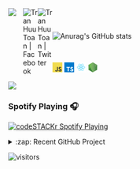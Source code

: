<a href="#">
  <img align="left" src="https://emojis.slackmojis.com/emojis/images/1531849430/4246/blob-sunglasses.gif?1531849430" width="30"/>
</a>
<a href="https://www.facebook.com/huutoan02/">
  <img align="left" width="30px" alt="Tran Huu Toan | Facebook" src="https://img.icons8.com/doodle/48/000000/facebook-new.png"/>
</a>
<a href="https://twitter.com/MeizuToan">
  <img align="left" width="30px" alt="Tran Huu Toan | Twitter" src="https://raw.githubusercontent.com/anuraghazra/anuraghazra/master/assets/twitter.svg" />
</a>

<br/>
<br/>

![Anurag's GitHub stats](https://github-readme-stats.vercel.app/api?username=huutoan02&show_icons=true&theme=radical&include_all_commits=true&count_private=true)

<br/>

<!-- **Languages and Tools:** -->

<code><img height="20" src="https://raw.githubusercontent.com/github/explore/80688e429a7d4ef2fca1e82350fe8e3517d3494d/topics/javascript/javascript.png"></code>
<code><img height="20" src="https://raw.githubusercontent.com/github/explore/80688e429a7d4ef2fca1e82350fe8e3517d3494d/topics/typescript/typescript.png"></code>
<code><img height="20" src="https://raw.githubusercontent.com/github/explore/80688e429a7d4ef2fca1e82350fe8e3517d3494d/topics/react/react.png"></code>
<code><img height="20" src="https://raw.githubusercontent.com/github/explore/80688e429a7d4ef2fca1e82350fe8e3517d3494d/topics/nodejs/nodejs.png"></code>    


<!--START_SECTION:activity-->
<!--END_SECTION:activity-->

<!-- <img align="right" alt="GIF" src="https://github.com/Gapur/Gapur/blob/master/coding.gif?raw=true" width="408" height="318" /> -->


<!-- [![Top Langs](https://github-readme-stats.vercel.app/api/top-langs/?username=huutoan02&layout=compact&show_icons=true&exclude_repo=KNN-Image-Classification&langs_count=10)](#) -->


<img align="center" src="https://github-readme-stats.anuraghazra1.vercel.app/api/top-langs/?username=huutoan02&layout=compact&theme=material-palenight&langs_count=10" />

### Spotify Playing 🎧

[<img src="https://now-playing-codestackr.vercel.app/api/spotify-playing" alt="codeSTACKr Spotify Playing" width="350" />](https://open.spotify.com/user/ka299q14mdjilnbeepo3x58um)

<details>
  <summary>:zap: Recent GitHub Project</summary>
  <br/>
<!--START_SECTION:activity-->
  
- Blog https://github.com/huutoan02/NodeJS-Blog
- React https://github.com/huutoan02/ReactJS
- Zoom Clone https://github.com/huutoan02/NodeJS-Zoom-Clone
<!--END_SECTION:activity-->

</details>


![visitors](https://visitor-badge.glitch.me/badge?page_id=page.id)
